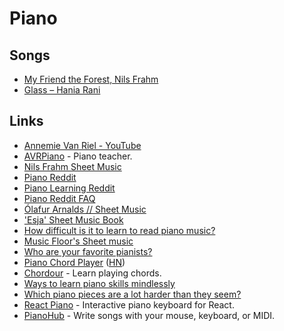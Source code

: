 # Piano

## Songs

- [My Friend the Forest, Nils Frahm](https://www.youtube.com/watch?v=jZBSebzfgVI)
- [Glass – Hania Rani](https://musescore.com/user/22634621/scores/8034411)

## Links

- [Annemie Van Riel - YouTube](https://www.youtube.com/@AnnemieVanRielPiano/videos)
- [AVRPiano](https://avrpiano.jouwweb.be/) - Piano teacher.
- [Nils Frahm Sheet Music](https://drive.google.com/drive/folders/1nbQBXq_2TY8f8ilsT1P5zOdq6mlkgSWc)
- [Piano Reddit](https://www.reddit.com/r/piano/)
- [Piano Learning Reddit](https://www.reddit.com/r/pianolearning/)
- [Piano Reddit FAQ](https://www.reddit.com/r/piano/wiki/faq/)
- [Ólafur Arnalds // Sheet Music](https://olafurarnalds.com/sheet-music/)
- ['Esja' Sheet Music Book](https://haniarani.bandcamp.com/merch/esja-sheet-music-book-incl-esja-album-download-2)
- [How difficult is it to learn to read piano music?](https://www.quora.com/How-difficult-is-it-to-learn-to-read-piano-music)
- [Music Floor's Sheet music](https://musescore.com/user/22634621)
- [Who are your favorite pianists?](https://www.reddit.com/r/piano/comments/1064tff/who_are_your_favourite_pianists/)
- [Piano Chord Player](https://muted.io/piano-chords/) ([HN](https://news.ycombinator.com/item?id=34324404))
- [Chordour](https://chordour.com/) - Learn playing chords.
- [Ways to learn piano skills mindlessly](https://www.reddit.com/r/pianolearning/comments/10c7jzw/ways_to_learn_piano_skills_mindlessly/)
- [Which piano pieces are a lot harder than they seem?](https://www.reddit.com/r/piano/comments/10mvr72/which_piano_pieces_are_a_lot_harder_than_they_seem/)
- [React Piano](https://github.com/kevinsqi/react-piano) - Interactive piano keyboard for React.
- [PianoHub](https://www.pianohub.io/) - Write songs with your mouse, keyboard, or MIDI.
